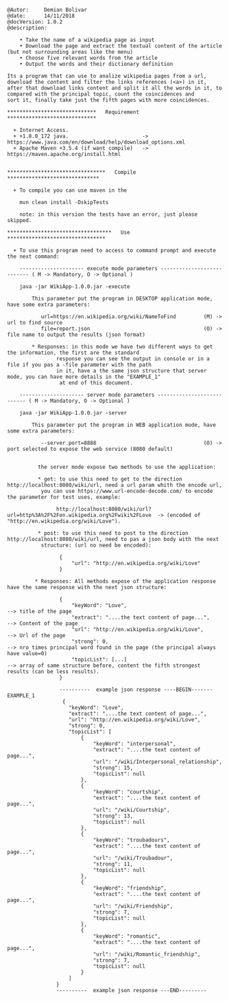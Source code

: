 	@Autor: 	Demian Bolivar
	@date: 		14/11/2018
	@docVersion: 1.0.2
	@description: 
	
		• Take the name of a wikipedia page as input
		• Download the page and extract the textual content of the article (but not surrounding areas like the menu)
		• Choose five relevant words from the article
		• Output the words and their dictionary definition
	
	Its a program that can use to analize wikipedia pages from a url, download the content and filter the links references (<a>) in it, 
	after that download links content and split it all the words in it, to compared with the principal topic, count the coincidences and 
	sort it, finally take just the fifth pages with more coincidences.
	
	*****************************   Requirement   *****************************
	
	  + Internet Access.
	  + +1.8.0_172 java. 						-> https://www.java.com/en/download/help/download_options.xml
	  + Apache Maven +3.5.4 (if want compile) 	-> https://maven.apache.org/install.html
	  
	  
	********************************   Compile   ******************************
	
	  + To compile you can use maven in the 
	
		mvn clean install -DskipTests
		
		note: in this version the tests have an error, just please skipped.  
	  
	**********************************   Use   ********************************
	
	  + To use this program need to access to command prompt and execute the next command:
	  
	  	--------------------- execute mode parameters --------------------------- ( M -> Mandatory, O -> Optional )
	  	
	  	java -jar WikiApp-1.0.0.jar -execute
		 
		 	This parameter put the program in DESKTOP application mode, have some extra parameters:
		
			   url=https://en.wikipedia.org/wiki/NameToFind 		(M) -> url to find source 
			   file=report.json							 			(O) -> file name to output the results (json format)
			   
			* Responses: in this mode we have two different ways to get the information, the first are the standard 
					response you can see the output in console or in a file if you pas a -file parameter with the path
					in it, have a the same json structure that server mode, you can have more details in the "EXAMPLE_1"
					 at end of this document.
			   
		--------------------- server mode parameters --------------------------- ( M -> Mandatory, O -> Optional )
			   
	    java -jar WikiApp-1.0.0.jar -server
	    
	    	This parameter put the program in WEB application mode, have some extra parameters:
	
			   --server.port=8888 									(O) -> port selected to expose the web service (8080 default) 
			  
			  
			  the server mode expose two methods to use the application:
			  
			  * get: to use this need to get to the direction http://localhost:8080/wiki/url, need a url param whith the encode url,
			   you can use https://www.url-encode-decode.com/ to encode the parameter for test uses, example: 
			   		
			   		http://localhost:8080/wiki/url?url=http%3A%2F%2Fen.wikipedia.org%2Fwiki%2FLove  -> (encoded of "http://en.wikipedia.org/wiki/Love").
			  		
		  	  * post: to use this need to post to the direction http://localhost:8080/wiki/url, need to pas a json body with the next
		  	   structure: (url no need be encoded):
	
		  	  		 {
					     "url": "http://en.wikipedia.org/wiki/Love"
					 }  
					
			 * Responses: All methods expose of the application response have the same response with the next json structure:
	   		 
			   		 {
						 "keyWord": "Love", 								--> title of the page
					     "extract": "....the text content of page...", 		--> Content of the page
					     "url": "http://en.wikipedia.org/wiki/Love", 		--> Url of the page
					     "strong": 0,										--> nro times principal word found in the page (the principal always have value=0)
					     "topicList": [...] 								--> array of same structure before, content the fifth strongest results (can be less results).
				     }
				    
			   		 ----------  example json response ----BEGIN------- EXAMPLE_1
					  {
					    "keyWord": "Love",
					    "extract": "....the text content of page...",
					    "url": "http://en.wikipedia.org/wiki/Love",
					    "strong": 0,
					    "topicList": [
					        {
					            "keyWord": "interpersonal",
					            "extract": "....the text content of page...",
					            "url": "/wiki/Interpersonal_relationship",
					            "strong": 15,
					            "topicList": null
					        },
					        {
					            "keyWord": "courtship",
					            "extract": "....the text content of page...",
					            "url": "/wiki/Courtship",
					            "strong": 13,
					            "topicList": null
					        },
					        {
					            "keyWord": "troubadours",
					            "extract": "....the text content of page...",
					            "url": "/wiki/Troubadour",
					            "strong": 11,
					            "topicList": null
					        },
					        {
					            "keyWord": "friendship",
					            "extract": "....the text content of page...",
					            "url": "/wiki/Friendship",
					            "strong": 7,
					            "topicList": null
					        },
					        {
					            "keyWord": "romantic",
					            "extract": "....the text content of page...",
					            "url": "/wiki/Romantic_friendship",
					            "strong": 7,
					            "topicList": null
					        }
					    ]
					}
					----------  example json response ---END---------
			  
			  
			  